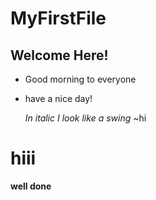 # MyFirstFile
## Welcome Here!
* Good morning to everyone
* have a nice day!
  
  *In italic I look like a swing*
  ~hi
  
<h1> hiii</h1>

<strong>well done</strong>
